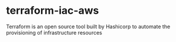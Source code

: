 # terraform-iac-aws
Terraform is an open source tool built by Hashicorp to automate the provisioning of infrastructure resources
